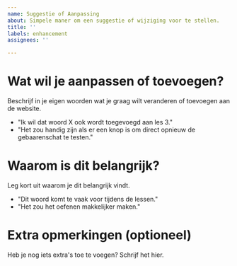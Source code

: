 ```yaml
---
name: Suggestie of Aanpassing
about: Simpele maner om een suggestie of wijziging voor te stellen.
title: ''
labels: enhancement
assignees: ''

---
```


# Wat wil je aanpassen of toevoegen?
Beschrijf in je eigen woorden wat je graag wilt veranderen of toevoegen aan de website.
- "Ik wil dat woord X ook wordt toegevoegd aan les 3."
- "Het zou handig zijn als er een knop is om direct opnieuw de gebaarenschat te testen."

# Waarom is dit belangrijk?
Leg kort uit waarom je dit belangrijk vindt.
- "Dit woord komt te vaak voor tijdens de lessen."
- "Het zou het oefenen makkelijker maken."

# Extra opmerkingen (optioneel)
Heb je nog iets extra's toe te voegen? Schrijf het hier.

